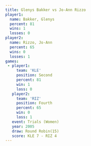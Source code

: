 ```yaml
---
title: Glenys Bakker vs Jo-Ann Rizzo
player1:              
  name: Bakker, Glenys
  percent: 81         
  wins: 1             
  losses: 0           
player2:              
  name: Rizzo, Jo-Ann 
  percent: 65         
  wins: 0             
  losses: 1           
games:
 - player1:          
     team: 'KLE'     
     position: Second
     percent: 81     
     win: 1          
     loss: 0         
   player2:          
     team: 'RIZ'     
     position: Fourth
     percent: 65     
     win: 0          
     loss: 1         
   event: Trials (Women)
   year: 2005           
   draw: Round Robin(15)
   score: KLE 7 - RIZ 4 
---
```

